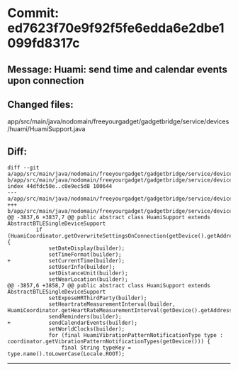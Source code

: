 # Commit: ed7623f70e9f92f5fe6edda6e2dbe1099fd8317c
## Message: Huami: send time and calendar events upon connection
## Changed files:
app/src/main/java/nodomain/freeyourgadget/gadgetbridge/service/devices/huami/HuamiSupport.java

## Diff:
```
diff --git a/app/src/main/java/nodomain/freeyourgadget/gadgetbridge/service/devices/huami/HuamiSupport.java b/app/src/main/java/nodomain/freeyourgadget/gadgetbridge/service/devices/huami/HuamiSupport.java
index 44dfdc50e..c0e9ec5d8 100644
--- a/app/src/main/java/nodomain/freeyourgadget/gadgetbridge/service/devices/huami/HuamiSupport.java
+++ b/app/src/main/java/nodomain/freeyourgadget/gadgetbridge/service/devices/huami/HuamiSupport.java
@@ -3837,6 +3837,7 @@ public abstract class HuamiSupport extends AbstractBTLESingleDeviceSupport
         if (HuamiCoordinator.getOverwriteSettingsOnConnection(getDevice().getAddress())) {
             setDateDisplay(builder);
             setTimeFormat(builder);
+            setCurrentTime(builder);
             setUserInfo(builder);
             setDistanceUnit(builder);
             setWearLocation(builder);
@@ -3857,6 +3858,7 @@ public abstract class HuamiSupport extends AbstractBTLESingleDeviceSupport
             setExposeHRThirdParty(builder);
             setHeartrateMeasurementInterval(builder, HuamiCoordinator.getHeartRateMeasurementInterval(getDevice().getAddress()));
             sendReminders(builder);
+            sendCalendarEvents(builder);
             setWorldClocks(builder);
             for (final HuamiVibrationPatternNotificationType type : coordinator.getVibrationPatternNotificationTypes(getDevice())) {
                 final String typeKey = type.name().toLowerCase(Locale.ROOT);
```
-----------------------------------
